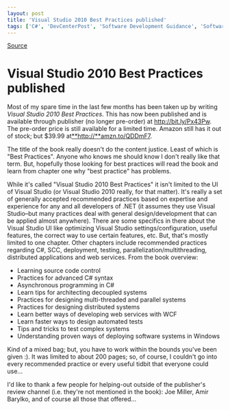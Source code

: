 ```yaml
---
layout: post
title: 'Visual Studio 2010 Best Practices published'
tags: ['C#', 'DevCenterPost', 'Software Development Guidance', 'Software Development Principles', 'Visual Studio 2010', 'Visual Studio 2010 Best Practices', 'Visual studio 2010 Best Practices', 'msmvps', 'August 2012']
---
```

[Source](http://blogs.msmvps.com/peterritchie/2012/08/25/visual-studio-2010-best-practices-published/ "Permalink to Visual Studio 2010 Best Practices published")

# Visual Studio 2010 Best Practices published

Most of my spare time in the last few months has been taken up by writing _Visual Studio 2010 Best Practices_. This has now been published and is available through publisher (no longer pre-order) at <http://bit.ly/Px43Pw>. The pre-order price is still available for a limited time. Amazon still has it out of stock; but $39.99 at[**http://**amzn.to/QDDmF7][1].

The title of the book really doesn't do the content justice. Least of which is "Best Practices". Anyone who knows me should know I don't really like that term. But, hopefully those looking for best practices will read the book and learn from chapter one why "best practice" has problems.

While it's called "Visual Studio 2010 Best Practices" it isn't limited to the UI of Visual Studio (or Visual Studio 2010 really, for that matter). It's really a set of generally accepted recommended practices based on expertise and experience for any and all developers of .NET (it assumes they use Visual Studio–but many practices deal with general design/development that can be applied almost anywhere). There are some specifics in there about the Visual Studio UI like optimizing Visual Studio settings/configuration, useful features, the correct way to use certain features, etc. But, that's mostly limited to one chapter. Other chapters include recommended practices regarding C#, SCC, deployment, testing, parallelization/multithreading, distributed applications and web services. From the book overview:

* Learning source code control 
* Practices for advanced C# syntax 
* Asynchronous programming in C# 
* Learn tips for architecting decoupled systems 
* Practices for designing multi-threaded and parallel systems 
* Practices for designing distributed systems 
* Learn better ways of developing web services with WCF 
* Learn faster ways to design automated tests 
* Tips and tricks to test complex systems 
* Understanding proven ways of deploying software systems in Windows

Kind of a mixed bag; but, you have to work within the bounds you've been given :). It was limited to about 200 pages; so, of course, I couldn't go into every recommended practice or every useful tidbit that everyone could use…

I'd like to thank a few people for helping-out outside of the publisher's review channel (i.e. they're not mentioned in the book): Joe Miller, Amir Barylko, and of course all those that offered…

[1]: http://amzn.to/QDDmF7


